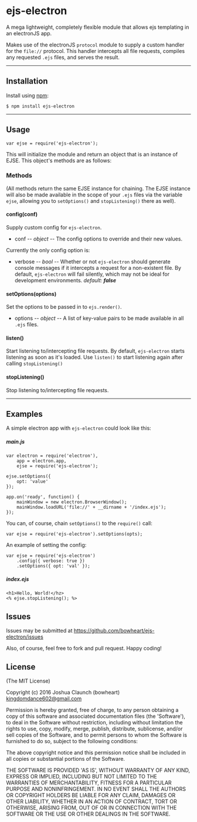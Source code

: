 # ejs-electron

A mega lightweight, completely flexible module that allows ejs templating in an electronJS app.

Makes use of the electronJS `protocol` module to supply a custom handler for the `file://` protocol.  This handler intercepts all file requests, compiles any requested `.ejs` files, and serves the result.

___

## Installation

Install using [npm](https://www.npmjs.com/package/ejs-electron):

```
$ npm install ejs-electron
```

___

## Usage

```
var ejse = require('ejs-electron');
```

This will initialize the module and return an object that is an instance of EJSE.  This object's methods are as follows:

### Methods

(All methods return the same EJSE instance for chaining.  The EJSE instance will also be made available in the scope of your `.ejs` files via the variable `ejse`, allowing you to `setOptions()` and `stopListening()` there as well).

#### config(conf)

Supply custom config for `ejs-electron`.

- conf -- *object* -- The config options to override and their new values.

Currently the only config option is:

- verbose -- *bool* -- Whether or not `ejs-electron` should generate console messages if it intercepts a request for a non-existent file.  By default, `ejs-electron` will fail silently, which may not be ideal for development environments.  *default: **false***

#### setOptions(options)

Set the options to be passed in to `ejs.render()`.

- options -- *object* -- A list of key-value pairs to be made available in all `.ejs` files.

#### listen()

Start listening to/intercepting file requests.  By default, `ejs-electron` starts listening as soon as it's loaded.  Use `listen()` to start listening again after calling `stopListening()`

#### stopListening()

Stop listening to/intercepting file requests.

___

## Examples

A simple electron app with `ejs-electron` could look like this:

##### main.js

```
var electron = require('electron'),
    app = electron.app,
    ejse = require('ejs-electron');

ejse.setOptions({
    opt: 'value'
});

app.on('ready', function() {
    mainWindow = new electron.BrowserWindow();
    mainWindow.loadURL('file://' + __dirname + '/index.ejs');
});
```

You can, of course, chain `setOptions()` to the `require()` call:

```
var ejse = require('ejs-electron').setOptions(opts);
```

An example of setting the config:

```
var ejse = require('ejs-electron')
    .config({ verbose: true })
    .setOptions({ opt: 'val' });
```

##### index.ejs

```
<h1>Hello, World!</hz>
<% ejse.stopListening(); %>
```

## Issues

Issues may be submitted at https://github.com/bowheart/ejs-electron/issues

Also, of course, feel free to fork and pull request.  Happy coding!

## License
(The MIT License)

Copyright (c) 2016 Joshua Claunch (bowheart) <kingdomdance602@gmail.com>

Permission is hereby granted, free of charge, to any person obtaining a copy of this software and associated documentation files (the 'Software'), to deal in the Software without restriction, including without limitation the rights to use, copy, modify, merge, publish, distribute, sublicense, and/or sell copies of the Software, and to permit persons to whom the Software is furnished to do so, subject to the following conditions:

The above copyright notice and this permission notice shall be included in all copies or substantial portions of the Software.

THE SOFTWARE IS PROVIDED 'AS IS', WITHOUT WARRANTY OF ANY KIND, EXPRESS OR IMPLIED, INCLUDING BUT NOT LIMITED TO THE WARRANTIES OF MERCHANTABILITY, FITNESS FOR A PARTICULAR PURPOSE AND NONINFRINGEMENT. IN NO EVENT SHALL THE AUTHORS OR COPYRIGHT HOLDERS BE LIABLE FOR ANY CLAIM, DAMAGES OR OTHER LIABILITY, WHETHER IN AN ACTION OF CONTRACT, TORT OR OTHERWISE, ARISING FROM, OUT OF OR IN CONNECTION WITH THE SOFTWARE OR THE USE OR OTHER DEALINGS IN THE SOFTWARE.
